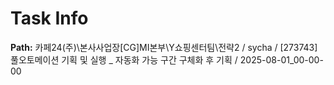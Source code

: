 # Task Info

**Path:** 카페24(주)\본사사업장\[CG]MI본부\Y쇼핑센터팀\전략2 / sycha / [273743] 풀오토메이션 기획 및 실행 _ 자동화 가능 구간 구체화 후 기획 / 2025-08-01_00-00-00


